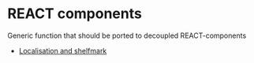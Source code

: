 # REACT components

Generic function that should be ported to decoupled REACT-components

- [Localisation and shelfmark](localisation)
